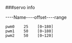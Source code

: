 
###servo info

----Name----offset----range

    pwm0    25    [0~180]
    pwm1    50    [0~180]
    pwm2    50    [0~120]
